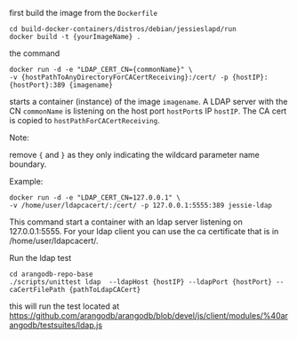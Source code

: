 
first build the image from the `Dockerfile`

    cd build-docker-containers/distros/debian/jessieslapd/run
    docker build -t {yourImageName} .
    
    



the command

    docker run -d -e "LDAP_CERT_CN={commonName}" \
    -v {hostPathToAnyDirectoryForCACertReceiving}:/cert/ -p {hostIP}:{hostPort}:389 {imagename}
    
starts a container (instance) of the image `imagename`. A LDAP server with the CN `commonName` is listening on the host port `hostPort`s IP `hostIP`. The CA cert is copied to `hostPathForCACertReceiving`.

Note:

remove `{` and `}` as they only indicating the wildcard parameter name boundary.


Example:

    docker run -d -e "LDAP_CERT_CN=127.0.0.1" \
    -v /home/user/ldapcacert/:/cert/ -p 127.0.0.1:5555:389 jessie-ldap

This command start a container with an ldap server listening on 127.0.0.1:5555. For your ldap client you can use the ca certificate that is in /home/user/ldapcacert/.



Run the ldap test

    cd arangodb-repo-base
    ./scripts/unittest ldap  --ldapHost {hostIP} --ldapPort {hostPort} --caCertFilePath {pathToLdapCACert}
    
    
this will run the test located at
https://github.com/arangodb/arangodb/blob/devel/js/client/modules/%40arangodb/testsuites/ldap.js
